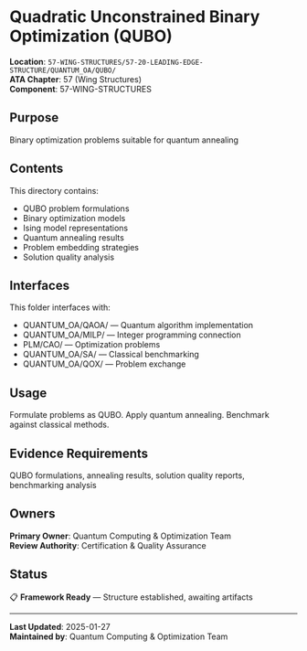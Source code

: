 # Quadratic Unconstrained Binary Optimization (QUBO)

**Location**: `57-WING-STRUCTURES/57-20-LEADING-EDGE-STRUCTURE/QUANTUM_OA/QUBO/`  
**ATA Chapter**: 57 (Wing Structures)  
**Component**: 57-WING-STRUCTURES

## Purpose

Binary optimization problems suitable for quantum annealing

## Contents

This directory contains:

- QUBO problem formulations
- Binary optimization models
- Ising model representations
- Quantum annealing results
- Problem embedding strategies
- Solution quality analysis

## Interfaces

This folder interfaces with:

- QUANTUM_OA/QAOA/ — Quantum algorithm implementation
- QUANTUM_OA/MILP/ — Integer programming connection
- PLM/CAO/ — Optimization problems
- QUANTUM_OA/SA/ — Classical benchmarking
- QUANTUM_OA/QOX/ — Problem exchange

## Usage

Formulate problems as QUBO. Apply quantum annealing. Benchmark against classical methods.

## Evidence Requirements

QUBO formulations, annealing results, solution quality reports, benchmarking analysis

## Owners

**Primary Owner**: Quantum Computing & Optimization Team  
**Review Authority**: Certification & Quality Assurance

## Status

📋 **Framework Ready** — Structure established, awaiting artifacts

---

**Last Updated**: 2025-01-27  
**Maintained by**: Quantum Computing & Optimization Team
